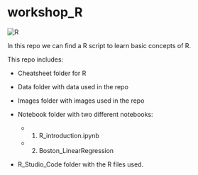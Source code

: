 # workshop_R

![R](https://github.com/AnaAGG/workshop_R/blob/main/images/main.jpeg)

In this repo we can find a R script to learn basic concepts of R.

This repo includes:
- Cheatsheet folder for R

- Data folder with data used in the repo

- Images folder with images used in the repo
  
- Notebook folder with two different notebooks: 
  - 1. R_introduction.ipynb

  - 2. Boston_LinearRegression


- R_Studio_Code folder with the R files used. 


